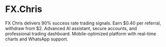 # FX.Chris
FX Chris delivers 90% success rate trading signals. Earn $0.40 per referral, withdraw from $2. Advanced AI assistant, secure accounts, and professional trading dashboard. Mobile-optimized platform with real-time charts and WhatsApp support.
